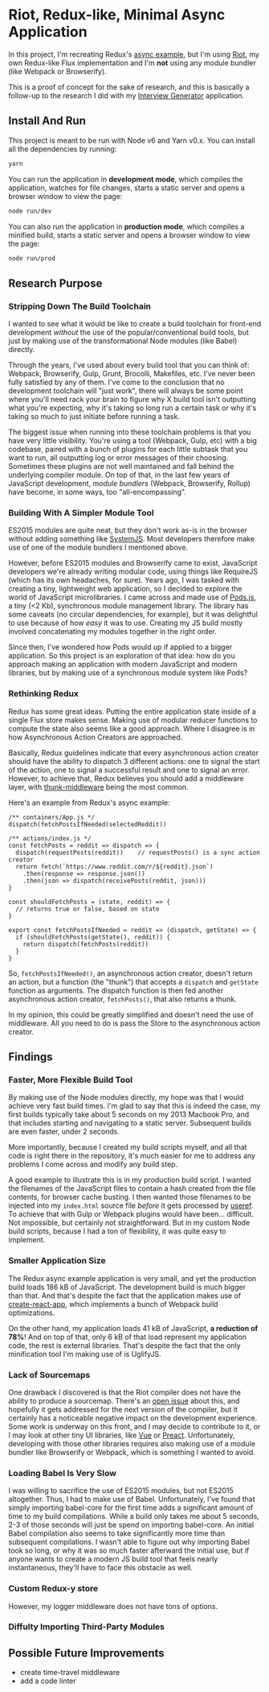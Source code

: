 # Riot, Redux-like, Minimal Async Application

In this project, I'm recreating Redux's [async example](https://github.com/reactjs/redux/tree/master/examples/async), but I'm using [Riot](http://riotjs.com/), my own Redux-like Flux implementation and I'm **not** using any module bundler (like Webpack or Browserify).

This is a proof of concept for the sake of research, and this is basically a follow-up to the research I did with my [Interview Generator](https://github.com/travellingprog/interview-generator) application.

## Install And Run

This project is meant to be run with Node v6 and Yarn v0.x. You can install all the dependencies by running:

```sh
yarn
```

You can run the application in **development mode**, which compiles the application, watches for file changes, starts a static server and opens a browser window to view the page:

```sh
node run/dev
```

You can also run the application in **production mode**, which compiles a minified build, starts a static server and opens a browser window to view the page:

```sh
node run/prod
```

## Research Purpose

### Stripping Down The Build Toolchain

I wanted to see what it would be like to create a build toolchain for front-end development *without* the use of the popular/conventional build tools, but just by making use of the transformational Node modules (like Babel) directly.

Through the years, I've used about every build tool that you can think of: Webpack, Browserify, Gulp, Grunt, Brocolli, Makefiles, etc. I've never been fully satisfied by any of them. I've come to the conclusion that no development toolchain will "just work", there will always be some point where you'll need rack your brain to figure why X build tool isn't outputting what you're expecting, why it's taking so long run a certain task or why it's taking so much to just initiate before running a task.

The biggest issue when running into these toolchain problems is that you have very little visibility. You're using a tool (Webpack, Gulp, etc) with a big codebase, paired with a bunch of plugins for each little subtask that you want to run, all outputting log or error messages of their choosing. Sometimes these plugins are not well maintained and fall behind the underlying compiler module. On top of that, in the last few years of JavaScript development, *module bundlers* (Webpack, Browserify, Rollup) have become, in some ways, too "all-encompassing".

### Building With A Simpler Module Tool

ES2015 modules are quite neat, but they don't work as-is in the browser without adding something like [SystemJS](https://github.com/systemjs/systemjs). Most developers therefore make use of one of the module bundlers I mentioned above.

However, before ES2015 modules and Browserify came to exist, JavaScript developers we're already writing modular code, using things like RequireJS (which has its own headaches, for sure). Years ago, I was tasked with creating a tiny, lightweight web application, so I decided to explore the world of JavaScript microlibraries. I came across and made use of [Pods.js](https://github.com/gmac/pods.js), a tiny (<2 Kb), synchronous module management library. The library has some caveats (no circular dependencies, for example), but it was delightful to use because of how *easy* it was to use. Creating my JS build mostly involved concatenating my modules together in the right order.

Since then, I've wondered how Pods would up if applied to a bigger application. So this project is an exploration of that idea: how do you approach making an application with modern JavaScript and modern libraries, but by making use of a synchronous module system like Pods?

### Rethinking Redux

Redux has some great ideas. Putting the entire application state inside of a single Flux store makes sense. Making use of modular reducer functions to compute the state also seems like a good approach. Where I disagree is in how Asynchronous Action Creators are approached. 

Basically, Redux guidelines indicate that every asynchronous action creator should have the ability to dispatch 3 different actions: one to signal the start of the action, one to signal a successful result and one to signal an error. However, to achieve that, Redux believes you should add a middleware layer, with [thunk-middleware](https://github.com/gaearon/redux-thunk) being the most common.

Here's an example from Redux's async example:

```
/** containers/App.js */
dispatch(fetchPostsIfNeeded(selectedReddit))

/** actions/index.js */
const fetchPosts = reddit => dispatch => {
  dispatch(requestPosts(reddit))    // requestPosts() is a sync action creator
  return fetch(`https://www.reddit.com/r/${reddit}.json`)
    .then(response => response.json())
    .then(json => dispatch(receivePosts(reddit, json)))
}

const shouldFetchPosts = (state, reddit) => {
  // returns true or false, based on state
}

export const fetchPostsIfNeeded = reddit => (dispatch, getState) => {
  if (shouldFetchPosts(getState(), reddit)) {
    return dispatch(fetchPosts(reddit))
  }
}
```

So, `fetchPostsIfNeeded()`, an asynchronous action creator, doesn't return an action, but a function (the "thunk") that accepts a `dispatch` and `getState` function as arguments. The dispatch function is then fed another asynchronous action creator, `fetchPosts()`, that also returns a thunk.

In my opinion, this could be greatly simplified and doesn't need the use of middleware. All you need to do is pass the Store to the asynchronous action creator.

## Findings

### Faster, More Flexible Build Tool

By making use of the Node modules directly, my hope was that I would achieve very fast build times. I'm glad to say that this is indeed the case, my first builds typically take about 5 seconds on my 2013 Macbook Pro, and that includes starting and navigating to a static server. Subsequent builds are even faster, under 2 seconds.

More importantly, because I created my build scripts myself, and all that code is right there in the repository, it's much easier for me to address any problems I come across and modify any build step.

A good example to illustrate this is in my production build script. I wanted the filenames of the JavaScript files to contain a hash created from the file contents, for browser cache busting. I then wanted those filenames to be injected into my `index.html` source file *before* it gets processed by [useref](https://github.com/jonkemp/useref). To achieve that with Gulp or Webpack plugins would have been... difficult. Not impossible, but certainly not straightforward. But in my custom Node build scripts, because I had a ton of flexibility, it was quite easy to implement.

### Smaller Application Size

The Redux async example application is very small, and yet the production build loads 186 kB of JavaScript. The development build is much bigger than that. And that's despite the fact that the application makes use of [create-react-app](https://github.com/facebookincubator/create-react-app), which implements a bunch of Webpack build optimizations.

On the other hand, my application loads 41 kB of JavaScript, **a reduction of 78%**! And on top of that, only 6 kB of that load represent my application code, the rest is external libraries. That's despite the fact that the only minification tool I'm making use of is UglifyJS.

### Lack of Sourcemaps

One drawback I discovered is that the Riot compiler does not have the ability to produce a sourcemap. There's an [open issue](https://github.com/riot/compiler/issues/56) about this, and hopefully it gets addressed for the next version of the compiler, but it certainly has a noticeable negative impact on the development experience. Some work is underway on this front, and I may decide to contribute to it, or I may look at other tiny UI libraries, like [Vue](https://github.com/vuejs/vue) or [Preact](https://github.com/developit/preact). Unfortunately, developing with those other libraries requires also making use of a module bundler like Browserify or Webpack, which is something I wanted to avoid.

### Loading Babel Is Very Slow

I was willing to sacrifice the use of ES2015 modules, but not ES2015 altogether. Thus, I had to make use of Babel. Unfortunately, I've found that simply importing babel-core for the first time adds a significant amount of time to my build compilations. While a build only takes me about 5 seconds, 2-3 of those seconds will just be spend on importing babel-core. An initial Babel compilation also seems to take significantly more time than subsequent compilations. I wasn't able to figure out why importing Babel took so long, or why it was so much faster afterward the initial use, but if anyone wants to create a modern JS build tool that feels nearly instantaneous, they'll have to face this obstacle as well.

### Custom Redux-y store

However, my logger middleware does not have tons of options.

### Diffulty Importing Third-Party Modules


## Possible Future Improvements

- create time-travel middleware
- add a code linter
 
